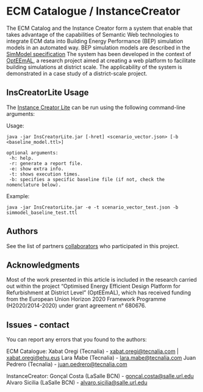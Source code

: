 # ECM Catalogue / InstanceCreator

The ECM Catalog and the Instance Creator form a system that enable that takes advantage of the capabilities of Semantic Web technologies to integrate ECM data into Building Energy Performance (BEP) simulation models in an automated way. BEP simulation models are described in the [SimModel specification](https://escholarship.org/content/qt70c7j74t/qt70c7j74t.pdf "SimModel specification")
The system has been developed in the context of [OptEEmAL](https://www.opteemal-project.eu/ "OptEEmAL"), a research project aimed at creating a web platform to facilitate building simulations at district scale. The applicability of the system is demonstrated in a case study of a district-scale project.

## InsCreatorLite Usage

The [Instance Creator Lite](https://github.com/arc-lasalle/OptEEmAL-ECMCatalogue/tree/master/src/main/bin/InsCreatorLite.jar "Instance Creator Lite") can be run using the following command-line arguments:

Usage:

`java -jar InsCreatorLite.jar [-hret] <scenario_vector.json> [-b <baseline_model.ttl>]`  
  
`optional arguments:`  
` -h: help.`  
` -r: generate a report file.`  
` -e: show extra info.`  
` -t: shows execution times.`  
` -b: specifies a specific baseline file (if not, check the nomenclature below).`   
 
Example:

`java -jar InsCreatorLite.jar -e -t scenario_vector_test.json -b simmodel_baseline_test.ttl`

## Authors

See the list of partners [collaborators](https://www.opteemal-project.eu/about-opteemal/partners.html) who participated in this project.

## Acknowledgments

Most of the work presented in this article is included in the research carried out within the project “Optimised Energy Efficient Design Platform for Refurbishment at District Level” (OptEEmAL), which has received funding from the European Union Horizon 2020 Framework Programme (H2020/2014-2020) under grant agreement n° 680676.

## Issues - contact

You can report any errors that you found to the authors: 

ECM Catalogue:
Xabat Oregi (Tecnalia) - xabat.oregi@tecnalia.com | xabat.oregi@ehu.eus
Lara Mabe (Tecnalia) - lara.mabe@tecnalia.com
Juan Pedrero (Tecnalia) - juan.pedrero@tecnalia.com

InstanceCreator:
Gonçal Costa (LaSalle BCN) - goncal.costa@salle.url.edu
Alvaro Sicilia (LaSalle BCN) - alvaro.sicilia@salle.url.edu
